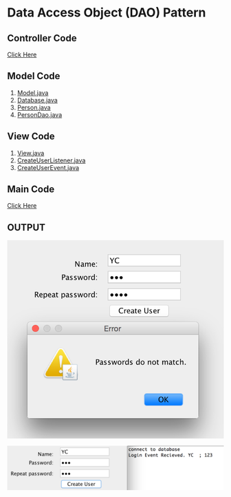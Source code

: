 # Data Access Object (DAO) Pattern 

## Controller Code
[Click Here]()

## Model Code 
1. [Model.java]()
2. [Database.java]()
3. [Person.java]()
4. [PersonDao.java]()

## View Code
1. [View.java]()
2. [CreateUserListener.java]()
3. [CreateUserEvent.java]()

## Main Code
[Click Here]()

## OUTPUT
![Output1](https://github.com/yclim95/Java-Design-Pattern-And-Architecture/blob/master/Lessons/Lesson%206%20Singleton/src/com/yclim/designpatterns/demo1/output1.png)

![Output2](https://github.com/yclim95/Java-Design-Pattern-And-Architecture/blob/master/Lessons/Lesson%206%20Singleton/src/com/yclim/designpatterns/demo1/output2.png)